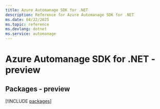 ```yaml
---
title: Azure Automanage SDK for .NET
description: Reference for Azure Automanage SDK for .NET
ms.date: 04/22/2025
ms.topic: reference
ms.devlang: dotnet
ms.service: automanage
---
```

# Azure Automanage SDK for .NET - preview
## Packages - preview
[!INCLUDE [packages](automanage-index.md)]